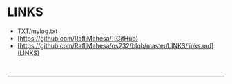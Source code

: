 # LINKS

* [TXT/mylog.txt](LOG)
* [https://github.com/RafliMahesa/](GitHub)
* [https://github.com/RafliMahesa/os232/blob/master/LINKS/links.md](LINKS)
<br>
<hr>
